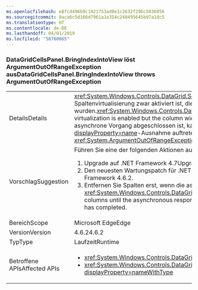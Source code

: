 ```yaml
---
ms.openlocfilehash: e8fcd496b9c1921753ad0e1c2632f29bc5036956
ms.sourcegitcommit: 0aca6c5d166d7961a1e354c248495645b97a1dc5
ms.translationtype: HT
ms.contentlocale: de-DE
ms.lasthandoff: 04/01/2019
ms.locfileid: "58760665"
---
```

### <a name="datagridcellspanelbringindexintoview-throws-argumentoutofrangeexception"></a><span data-ttu-id="6239a-101">DataGridCellsPanel.BringIndexIntoView löst ArgumentOutOfRangeException aus</span><span class="sxs-lookup"><span data-stu-id="6239a-101">DataGridCellsPanel.BringIndexIntoView throws ArgumentOutOfRangeException</span></span>

|   |   |
|---|---|
|<span data-ttu-id="6239a-102">Details</span><span class="sxs-lookup"><span data-stu-id="6239a-102">Details</span></span>|<span data-ttu-id="6239a-103"><xref:System.Windows.Controls.DataGrid.ScrollIntoView(System.Object)> wird asynchron ausgeführt, wenn die Spaltenvirtualisierung zwar aktiviert ist, die Spaltenbreiten aber noch nicht festgelegt wurden.</span><span class="sxs-lookup"><span data-stu-id="6239a-103"><xref:System.Windows.Controls.DataGrid.ScrollIntoView(System.Object)> will work asynchronously when column virtualization is enabled but the column widths have not yet been determined.</span></span>  <span data-ttu-id="6239a-104">Wenn Spalten entfernt werden, bevor der asynchrone Vorgang abgeschlossen ist, kann eine <xref:System.ArgumentOutOfRangeException?displayProperty=name>-Ausnahme auftreten.</span><span class="sxs-lookup"><span data-stu-id="6239a-104">If columns are removed before the asynchronous work happens, an <xref:System.ArgumentOutOfRangeException?displayProperty=name> can occur.</span></span>|
|<span data-ttu-id="6239a-105">Vorschlag</span><span class="sxs-lookup"><span data-stu-id="6239a-105">Suggestion</span></span>|<span data-ttu-id="6239a-106">Führen Sie eine der folgenden Aktionen aus:</span><span class="sxs-lookup"><span data-stu-id="6239a-106">Any one of the following:</span></span><ol><li><span data-ttu-id="6239a-107">Upgrade auf .NET Framework 4.7</span><span class="sxs-lookup"><span data-stu-id="6239a-107">Upgrade to .NET Framework 4.7.</span></span></li><li><span data-ttu-id="6239a-108">Den neuesten Wartungspatch für .NET Framework 4.6.2 installieren</span><span class="sxs-lookup"><span data-stu-id="6239a-108">Install the latest servicing patch for .NET Framework 4.6.2.</span></span></li><li><span data-ttu-id="6239a-109">Entfernen Sie Spalten erst, wenn die asynchrone Antwort auf die <xref:System.Windows.Controls.DataGrid.ScrollIntoView(System.Object)> abgeschlossen wurde.</span><span class="sxs-lookup"><span data-stu-id="6239a-109">Avoid removing columns until the asynchronous response to <xref:System.Windows.Controls.DataGrid.ScrollIntoView(System.Object)> has completed.</span></span></li></ol>|
|<span data-ttu-id="6239a-110">Bereich</span><span class="sxs-lookup"><span data-stu-id="6239a-110">Scope</span></span>|<span data-ttu-id="6239a-111">Microsoft Edge</span><span class="sxs-lookup"><span data-stu-id="6239a-111">Edge</span></span>|
|<span data-ttu-id="6239a-112">Version</span><span class="sxs-lookup"><span data-stu-id="6239a-112">Version</span></span>|<span data-ttu-id="6239a-113">4.6.2</span><span class="sxs-lookup"><span data-stu-id="6239a-113">4.6.2</span></span>|
|<span data-ttu-id="6239a-114">Typ</span><span class="sxs-lookup"><span data-stu-id="6239a-114">Type</span></span>|<span data-ttu-id="6239a-115">Laufzeit</span><span class="sxs-lookup"><span data-stu-id="6239a-115">Runtime</span></span>|
|<span data-ttu-id="6239a-116">Betroffene APIs</span><span class="sxs-lookup"><span data-stu-id="6239a-116">Affected APIs</span></span>|<ul><li><xref:System.Windows.Controls.DataGrid.ScrollIntoView(System.Object)?displayProperty=nameWithType></li><li><xref:System.Windows.Controls.DataGrid.ScrollIntoView(System.Object,System.Windows.Controls.DataGridColumn)?displayProperty=nameWithType></li></ul>|

